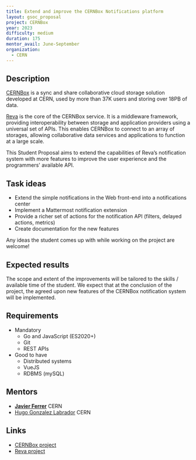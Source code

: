 ```yaml
---
title: Extend and improve the CERNBox Notifications platform
layout: gsoc_proposal
project: CERNBox
year: 2023
difficulty: medium
duration: 175
mentor_avail: June-September
organization:
  - CERN
---
```



## Description

[CERNBox](https://cernbox.web.cern.ch) is a sync and share collaborative cloud storage solution developed at CERN, used by more than 37K users and storing over 18PB of data.

[Reva](https://github.com/cernbox/reva) is the core of the CERNBox service. It is a middleware framework, providing interoperability between storage and application providers using a universal set of APIs. This enables CERNBox to connect to an array of storages, allowing collaborative data services and applications to function at a large scale.

This Student Proposal aims to extend the capabilities of Reva’s notification system with more features to improve the user experience and the programmers' available API.


## Task ideas

* Extend the simple notifications in the Web front-end into a notifications center
* Implement a Mattermost notification extension
* Provide a richer set of actions for the notification API (filters, delayed actions, metrics)
* Create documentation for the new features

Any ideas the student comes up with while working on the project are welcome!


## Expected results

The scope and extent of the improvements will be tailored to the skills / available time of the student. We expect that at the conclusion of the project, the agreed upon new features of the CERNBox notification system will be implemented.


## Requirements
* Mandatory
  * Go and JavaScript (ES2020+)
  * Git
  * REST APIs
* Good to have
  * Distributed systems
  * VueJS
  * RDBMS (mySQL)


## Mentors
* **[Javier Ferrer](mailto:javier.ferrer@cern.ch)** CERN
* [Hugo Gonzalez Labrador](mailto:hugo.gonzalez.labrador@cern.ch) CERN


## Links
* [CERNBox project](https://cernbox.web.cern.ch)
* [Reva project](https://github.com/cs3org/reva)
